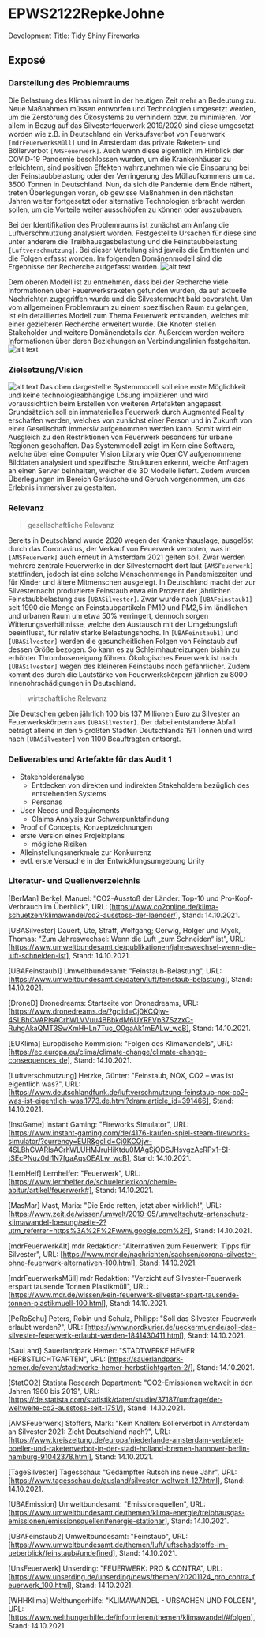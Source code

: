 # EPWS2122RepkeJohne
Development Title: Tidy Shiny Fireworks
## Exposé
### Darstellung des Problemraums

Die Belastung des Klimas nimmt in der heutigen Zeit mehr an Bedeutung zu. Neue Maßnahmen müssen entworfen und Technologien umgesetzt werden, um die Zerstörung des Ökosystems zu verhindern bzw. zu minimieren. Vor allem in Bezug auf das Silvesterfeuerwerk 2019/2020 sind diese umgesetzt worden wie z.B. in Deutschland ein Verkaufsverbot von Feuerwerk `[mdrFeuerwerksMüll]` und in Amsterdam das private Raketen- und Böllerverbot `[AMSFeuerwerk]`. Auch wenn diese eigentlich im Hinblick der COVID-19 Pandemie beschlossen wurden, um die Krankenhäuser zu erleichtern, sind positiven Effekten wahrzunehmen wie die Einsparung bei der Feinstaubbelastung oder der Verringerung des Müllaufkommens um ca. 3500 Tonnen in Deutschland. Nun, da sich die Pandemie dem Ende nähert, treten Überlegungen voran, ob gewisse Maßnahmen in den nächsten Jahren weiter fortgesetzt oder alternative Technologien erbracht werden sollen, um die Vorteile weiter ausschöpfen zu können oder auszubauen.

Bei der Identifikation des Problemraums ist zunächst am Anfang die Luftverschmutzung analysiert worden. Festgestellte Ursachen für diese sind unter anderem die Treibhausgasbelastung und die Feinstaubbelastung `[Luftverschmutzung]`. Bei dieser Verteilung sind jeweils die Emittenten und die Folgen erfasst worden. Im folgenden Domänenmodell sind die Ergebnisse der Recherche aufgefasst worden.
![alt text](https://github.com/Paul-Johne/EPWS2122RepkeJohne/blob/main/images/domaenenmodell_grob.png)

Dem oberen Modell ist zu entnehmen, dass bei der Recherche viele Informationen über Feuerwerksraketen gefunden wurden, da auf aktuelle Nachrichten zugegriffen wurde und die Silvesternacht bald bevorsteht. Um vom allgemeinen Problemraum zu einem spezifischen Raum zu gelangen, ist ein detailliertes Modell zum Thema Feuerwerk entstanden, welches mit einer gezielteren Recherche erweitert wurde. Die Knoten stellen Stakeholder und weitere Domänendetails dar. Außerdem werden weitere Informationen über deren Beziehungen an Verbindungslinien festgehalten.
![alt text](https://github.com/Paul-Johne/EPWS2122RepkeJohne/blob/main/images/domaenenmodell_detail.png)

### Zielsetzung/Vision

![alt text](https://github.com/Paul-Johne/EPWS2122RepkeJohne/blob/main/images/systemModell.PNG)
Das oben dargestellte Systemmodell soll eine erste Möglichkeit und keine technologieabhängige Lösung implizieren und wird voraussichtlich beim Erstellen von weiteren Artefakten angepasst. Grundsätzlich soll ein immaterielles Feuerwerk durch Augmented Reality erschaffen werden, welches von zunächst einer Person und in Zukunft von einer Gesellschaft immersiv aufgenommen werden kann. Somit wird ein Ausgleich zu den Restriktionen von Feuerwerk besonders für urbane Regionen geschaffen. Das Systemmodell zeigt im Kern eine Software, welche über eine Computer Vision Library wie OpenCV aufgenommene Bilddaten analysiert und spezifische Strukturen erkennt, welche Anfragen an einen Server beinhalten, welcher die 3D Modelle liefert. Zudem wurden Überlegungen im Bereich Geräusche und Geruch vorgenommen, um das Erlebnis immersiver zu gestalten.

### Relevanz

> gesellschaftliche Relevanz

Bereits in Deutschland wurde 2020 wegen der Krankenhauslage, ausgelöst durch das Coronavirus, der Verkauf von Feuerwerk verboten, was in `[AMSFeuerwerk]` auch erneut in Amsterdam 2021 gelten soll. Zwar werden mehrere zentrale Feuerwerke in der Silvesternacht dort laut `[AMSFeuerwerk]` stattfinden, jedoch ist eine solche Menschenmenge in Pandemiezeiten und für Kinder und ältere Mitmenschen ausgelegt. In Deutschland macht der zur Silvesternacht produzierte Feinstaub etwa ein Prozent der jährlichen Feinstaubbelastung aus `[UBASilvester]`. Zwar wurde nach `[UBAFeinstaub1]` seit 1990 die Menge an Feinstaubpartikeln PM10 und PM2,5 im ländlichen und urbanen Raum um etwa 50% verringert, dennoch sorgen Witterungsverhältnisse, welche den Austausch mit der Umgebungsluft beeinflusst, für relativ starke Belastungshochs. In `[UBAFeinstaub1]` und `[UBASilvester]` werden die gesundheitlichen Folgen von Feinstaub auf dessen Größe bezogen. So kann es zu Schleimhautreizungen bishin zu erhöhter Thromboseneigung führen. Ökologisches Feuerwerk ist nach `[UBASilvester]` wegen des kleineren Feinstaubs noch gefährlicher. Zudem kommt des durch die Lautstärke von Feuerwerkskörpern jährlich zu 8000 Innenohrschädigungen in Deutschland.

> wirtschaftliche Relevanz

Die Deutschen geben jährlich 100 bis 137 Millionen Euro zu Silvester an Feuerwerkskörpern aus `[UBASilvester]`. Der dabei entstandene Abfall beträgt alleine in den 5 größten Städten Deutschlands 191 Tonnen und wird nach `[UBASilvester]` von 1100 Beauftragten entsorgt.

### Deliverables und Artefakte für das Audit 1

- Stakeholderanalyse
  - Entdecken von direkten und indirekten Stakeholdern bezüglich des entstehenden Systems
  - Personas
- User Needs und Requirements
  - Claims Analysis zur Schwerpunktsfindung
- Proof of Concepts, Konzeptzeichnungen
- erste Version eines Projektplans
  - mögliche Risiken
- Alleinstellungsmerkmale zur Konkurrenz
- evtl. erste Versuche in der Entwicklungsumgebung Unity

### Literatur- und Quellenverzeichnis

[BerMan] Berkel, Manuel: "CO2-Ausstoß der Länder: Top-10 und Pro-Kopf-Verbrauch im Überblick", URL: [https://www.co2online.de/klima-schuetzen/klimawandel/co2-ausstoss-der-laender/], Stand: 14.10.2021.

[UBASilvester] Dauert, Ute, Straff, Wolfgang; Gerwig, Holger und Myck, Thomas: "Zum Jahreswechsel: Wenn die Luft „zum Schneiden“ ist", URL: [https://www.umweltbundesamt.de/publikationen/jahreswechsel-wenn-die-luft-schneiden-ist], Stand: 14.10.2021.

[UBAFeinstaub1] Umweltbundesamt: "Feinstaub-Belastung", URL: [https://www.umweltbundesamt.de/daten/luft/feinstaub-belastung], Stand: 14.10.2021.

[DroneD] Dronedreams: Startseite von Dronedreams, URL: [https://www.dronedreams.de/?gclid=Cj0KCQjw-4SLBhCVARIsACrhWLVVuu4BBbkdM6UYRFVp37SzzxC-RuhgAkaQMT3SwXmHHLn7Tuc_O0gaAk1mEALw_wcB], Stand: 14.10.2021.

[EUKlima] Europäische Kommision: "Folgen des Klimawandels", URL: [https://ec.europa.eu/clima/climate-change/climate-change-consequences_de], Stand: 14.10.2021.

[Luftverschmutzung] Hetzke, Günter: "Feinstaub, NOX, CO2 – was ist eigentlich was?", URL: [https://www.deutschlandfunk.de/luftverschmutzung-feinstaub-nox-co2-was-ist-eigentlich-was.1773.de.html?dram:article_id=391466], Stand: 14.10.2021.

[InstGame] Instant Gaming: "Fireworks Simulator", URL: [https://www.instant-gaming.com/de/4176-kaufen-spiel-steam-fireworks-simulator/?currency=EUR&gclid=Cj0KCQjw-4SLBhCVARIsACrhWLUHMJruHiKtdu0MAgSjODSJHsvgzAcRPx1-SI-tSEcPNuz0dI1N7fgaAqsOEALw_wcB], Stand: 14.10.2021.

[LernHelf] Lernhelfer: "Feuerwerk", URL: [https://www.lernhelfer.de/schuelerlexikon/chemie-abitur/artikel/feuerwerk#], Stand: 14.10.2021.

[MasMar] Mast, Maria: "Die Erde retten, jetzt aber wirklich!", URL: [https://www.zeit.de/wissen/umwelt/2019-05/umweltschutz-artenschutz-klimawandel-loesung/seite-2?utm_referrer=https%3A%2F%2Fwww.google.com%2F], Stand: 14.10.2021.

[mdrFeuerwerkAlt] mdr Redaktion: "Alternativen zum Feuerwerk: Tipps für Silvester", URL: [https://www.mdr.de/nachrichten/sachsen/corona-silvester-ohne-feuerwerk-alternativen-100.html], Stand: 14.10.2021.

[mdrFeuerwerksMüll] mdr Redaktion: "Verzicht auf Silvester-Feuerwerk erspart tausende Tonnen Plastikmüll", URL: [https://www.mdr.de/wissen/kein-feuerwerk-silvester-spart-tausende-tonnen-plastikmuell-100.html], Stand: 14.10.2021.

[PeRoSchu] Peters, Robin und Schulz, Philipp: "Soll das Silvester-Feuerwerk erlaubt werden?", URL: [https://www.nordkurier.de/ueckermuende/soll-das-silvester-feuerwerk-erlaubt-werden-1841430411.html], Stand: 14.10.2021.

[SauLand] Sauerlandpark Hemer: "STADTWERKE HEMER HERBSTLICHTGARTEN", URL: [https://sauerlandpark-hemer.de/event/stadtwerke-hemer-herbstlichtgarten-2/], Stand: 14.10.2021.

[StatCO2] Statista Research Department: "CO2-Emissionen weltweit in den Jahren 1960 bis 2019", URL: [https://de.statista.com/statistik/daten/studie/37187/umfrage/der-weltweite-co2-ausstoss-seit-1751/], Stand: 14.10.2021.

[AMSFeuerwerk] Stoffers, Mark: "Kein Knallen: Böllerverbot in Amsterdam an Silvester 2021: Zieht Deutschland nach?", URL: [https://www.kreiszeitung.de/europa/niederlande-amsterdam-verbietet-boeller-und-raketenverbot-in-der-stadt-holland-bremen-hannover-berlin-hamburg-91042378.html], Stand: 14.10.2021.

[TageSilvester] Tagesschau: "Gedämpfter Rutsch ins neue Jahr", URL: [https://www.tagesschau.de/ausland/silvester-weltweit-127.html], Stand: 14.10.2021.

[UBAEmission] Umweltbundesamt: "Emissionsquellen", URL: [https://www.umweltbundesamt.de/themen/klima-energie/treibhausgas-emissionen/emissionsquellen#energie-stationar], Stand: 14.10.2021.

[UBAFeinstaub2] Umweltbundesamt: "Feinstaub", URL: [https://www.umweltbundesamt.de/themen/luft/luftschadstoffe-im-ueberblick/feinstaub#undefined], Stand: 14.10.2021.

[UnsFeuerwerk] Unserding: "FEUERWERK: PRO & CONTRA", URL: [https://www.unserding.de/unserding/news/themen/20201124_pro_contra_feuerwerk_100.html], Stand: 14.10.2021.

[WHHKlima] Welthungerhilfe: "KLIMAWANDEL - URSACHEN UND FOLGEN", URL: [https://www.welthungerhilfe.de/informieren/themen/klimawandel/#folgen], Stand: 14.10.2021.
